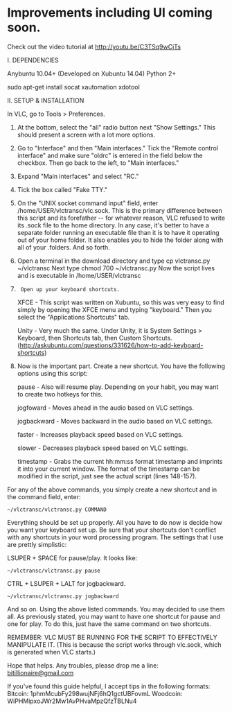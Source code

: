 # Improvements including UI coming soon.

Check out the video tutorial at http://youtu.be/C3TSq9wCjTs

I. DEPENDENCIES

  Anybuntu 10.04+ (Developed on Xubuntu 14.04)
  Python 2+

 sudo apt-get install socat xautomation xdotool
 
II. SETUP & INSTALLATION

In VLC, go to Tools > Preferences.

1. At the bottom, select the "all" radio button next "Show Settings." This should present a screen with a lot more options.

2. Go to "Interface" and then "Main interfaces." Tick the "Remote control interface" and make sure "oldrc" is entered in the field below the checkbox. Then go back to the left, to "Main interfaces."

3. Expand "Main interfaces" and select "RC."

4. Tick the box called "Fake TTY."

5. On the "UNIX socket command input" field, enter /home/USER/vlctransc/vlc.sock. This is the primary difference between this script and its forefather -- for whatever reason, VLC refused to write its .sock file to the home directory. In any case, it's better to have a separate folder running an executable file than it is to have it operating out of your home folder. It also enables you to hide the folder along with all of your .folders. And so forth. 

6. Open a terminal in the download directory and type
    cp vlctransc.py ~/vlctransc
Next type
    chmod 700 ~/vlctransc.py
Now the script lives and is executable in /home/USER/vlctransc

7.      Open up your keyboard shortcuts.

    XFCE - This script was written on Xubuntu, so this was very easy to find simply by opening the XFCE menu and typing "keyboard." Then you select the "Applications Shortcuts" tab. 

    Unity - Very much the same. Under Unity, it is System Settings > Keyboard, then Shortcuts tab, then Custom Shortcuts. (http://askubuntu.com/questions/331626/how-to-add-keyboard-shortcuts)

8. Now is the important part. Create a new shortcut. You have the following options using this script:
    
    pause - Also will resume play. Depending on your habit, you may want to create two hotkeys for this.
    
    jogfoward - Moves ahead in the audio based on VLC settings.
    
    jogbackward - Moves backward in the audio based on VLC settings.
    
    faster - Increases playback speed based on VLC settings.
    
    slower - Decreases playback speed based on VLC settings.
    
    timestamp - Grabs the current hh:mm:ss format timestamp and imprints it into your current window. The format of the timestamp can be modified in the script, just see the actual script (lines 148-157).

For any of the above commands, you simply create a new shortcut and in the command field, enter:
    
    ~/vlctransc/vlctransc.py COMMAND

Everything should be set up properly. All you have to do now is decide how you want your keyboard set up. Be sure that your shortcuts don't conflict with any shortcuts in your word processing program. The settings that I use are prettly simplistic:

LSUPER + SPACE for pause/play. It looks like:

    ~/vlctransc/vlctransc.py pause

CTRL + LSUPER + LALT for jogbackward.

    ~/vlctransc/vlctransc.py jogbackward
    
And so on. Using the above listed commands. You may decided to use them all. As previously stated, you may want to have one shortcut for pause and one for play. To do this, just have the same command on two shortcuts.

REMEMBER: VLC MUST BE RUNNING FOR THE SCRIPT TO EFFECTIVELY MANIPULATE IT. (This is because the script works through vlc.sock, which is generated when VLC starts.)

Hope that helps. Any troubles, please drop me a line: bitillionaire@gmail.com

If you've found this guide helpful, I accept tips in the following formats:
Bitcoin: 1phmMcubFy298wujNFj6hQ1gctUBFovmL
Woodcoin: WiPHMipxoJWr2Mw1AvPHvaMpzQfzTBLNu4

